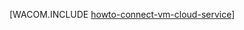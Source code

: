 <properties linkid="manage-linux-howto-connect-to-cloud-service" urlDisplayName="Infographics" pageTitle="Connect virtual machines in a Windows Azure cloud service (Linux)" metaKeywords="Azure vm cloud service, vm cloud service" description="Learn how to connect a virtual machine to a Windows Azure cloud service." metaCanonical="http://www.windowsazure.com/en-us/manage/windows/how-to-guides/connect-to-a-cloud-service/" services="virtual-machines,cloud-services" documentationCenter="" title="" authors=""  solutions="" writer="" manager="" editor=""  />




[WACOM.INCLUDE [howto-connect-vm-cloud-service](../includes/howto-connect-vm-cloud-service.md)]
